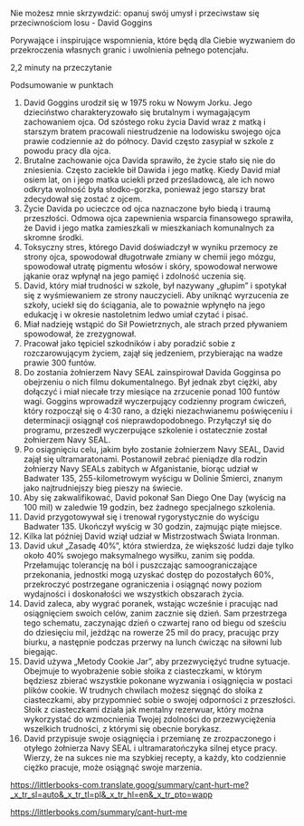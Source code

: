 Nie możesz mnie skrzywdzić: opanuj swój umysł i przeciwstaw się przeciwnościom losu - David Goggins

Porywające i inspirujące wspomnienia, które będą dla Ciebie wyzwaniem do przekroczenia własnych granic i uwolnienia pełnego potencjału.

2,2 minuty na przeczytanie

Podsumowanie w punktach

1. David Goggins urodził się w 1975 roku w Nowym Jorku. Jego dzieciństwo charakteryzowało się brutalnym i wymagającym zachowaniem ojca. Od szóstego roku życia David wraz z matką i starszym bratem pracowali niestrudzenie na lodowisku swojego ojca prawie codziennie aż do północy. David często zasypiał w szkole z powodu pracy dla ojca.
2. Brutalne zachowanie ojca Davida sprawiło, że życie stało się nie do zniesienia. Często zaciekle bił Dawida i jego matkę. Kiedy David miał osiem lat, on i jego matka uciekli przed prześladowcą, ale ich nowo odkryta wolność była słodko-gorzka, ponieważ jego starszy brat zdecydował się zostać z ojcem.
3. Życie Davida po ucieczce od ojca naznaczone było biedą i traumą przeszłości. Odmowa ojca zapewnienia wsparcia finansowego sprawiła, że David i jego matka zamieszkali w mieszkaniach komunalnych za skromne środki.
4. Toksyczny stres, którego David doświadczył w wyniku przemocy ze strony ojca, spowodował długotrwałe zmiany w chemii jego mózgu, spowodował utratę pigmentu włosów i skóry, spowodował nerwowe jąkanie oraz wpłynął na jego pamięć i zdolność uczenia się.
5. David, który miał trudności w szkole, był nazywany „głupim” i spotykał się z wyśmiewaniem ze strony nauczycieli. Aby uniknąć wyrzucenia ze szkoły, uciekł się do ściągania, ale to poważnie wpłynęło na jego edukację i w okresie nastoletnim ledwo umiał czytać i pisać.
6. Miał nadzieję wstąpić do Sił Powietrznych, ale strach przed pływaniem spowodował, że zrezygnował.
7. Pracował jako tępiciel szkodników i aby poradzić sobie z rozczarowującym życiem, zajął się jedzeniem, przybierając na wadze prawie 300 funtów.
8. Do zostania żołnierzem Navy SEAL zainspirował Davida Gogginsa po obejrzeniu o nich filmu dokumentalnego. Był jednak zbyt ciężki, aby dołączyć i miał niecałe trzy miesiące na zrzucenie ponad 100 funtów wagi. Goggins wprowadził wyczerpujący codzienny program ćwiczeń, który rozpoczął się o 4:30 rano, a dzięki niezachwianemu poświęceniu i determinacji osiągnął coś nieprawdopodobnego. Przyłączył się do programu, przeszedł wyczerpujące szkolenie i ostatecznie został żołnierzem Navy SEAL.
9. Po osiągnięciu celu, jakim było zostanie żołnierzem Navy SEAL, David zajął się ultramaratonami. Postanowił zebrać pieniądze dla rodzin żołnierzy Navy SEALs zabitych w Afganistanie, biorąc udział w Badwater 135, 255-kilometrowym wyścigu w Dolinie Śmierci, znanym jako najtrudniejszy bieg pieszy na świecie.
10. Aby się zakwalifikować, David pokonał San Diego One Day (wyścig na 100 mil) w zaledwie 19 godzin, bez żadnego specjalnego szkolenia.
11. David przygotowywał się i trenował rygorystycznie do wyścigu Badwater 135. Ukończył wyścig w 30 godzin, zajmując piąte miejsce.
12. Kilka lat później David wziął udział w Mistrzostwach Świata Ironman.
13. David ukuł „Zasadę 40%”, która stwierdza, że większość ludzi daje tylko około 40% swojego maksymalnego wysiłku, zanim się podda. Przełamując tolerancję na ból i puszczając samoograniczające przekonania, jednostki mogą uzyskać dostęp do pozostałych 60%, przekroczyć postrzegane ograniczenia i osiągnąć nowy poziom wydajności i doskonałości we wszystkich obszarach życia.
14. David zaleca, aby wygrać poranek, wstając wcześnie i pracując nad osiągnięciem swoich celów, zanim zacznie się dzień. Sam przestrzega tego schematu, zaczynając dzień o czwartej rano od biegu od sześciu do dziesięciu mil, jeżdżąc na rowerze 25 mil do pracy, pracując przy biurku, a następnie podczas przerwy na lunch ćwicząc na siłowni lub biegając.
15. David używa „Metody Cookie Jar”, aby przezwyciężyć trudne sytuacje. Obejmuje to wyobrażenie sobie słoika z ciasteczkami, w którym będziesz zbierać wszystkie pokonane wyzwania i osiągnięcia w postaci plików cookie. W trudnych chwilach możesz sięgnąć do słoika z ciasteczkami, aby przypomnieć sobie o swojej odporności z przeszłości. Słoik z ciasteczkami działa jak mentalny rezerwuar, który można wykorzystać do wzmocnienia Twojej zdolności do przezwyciężenia wszelkich trudności, z którymi się obecnie borykasz.
16. David przypisuje swoje osiągnięcia i przemianę ze zrozpaczonego i otyłego żołnierza Navy SEAL i ultramaratończyka silnej etyce pracy. Wierzy, że na sukces nie ma szybkiej recepty, a każdy, kto codziennie ciężko pracuje, może osiągnąć swoje marzenia.

https://littlerbooks-com.translate.goog/summary/cant-hurt-me?_x_tr_sl=auto&_x_tr_tl=pl&_x_tr_hl=en&_x_tr_pto=wapp

https://littlerbooks.com/summary/cant-hurt-me
